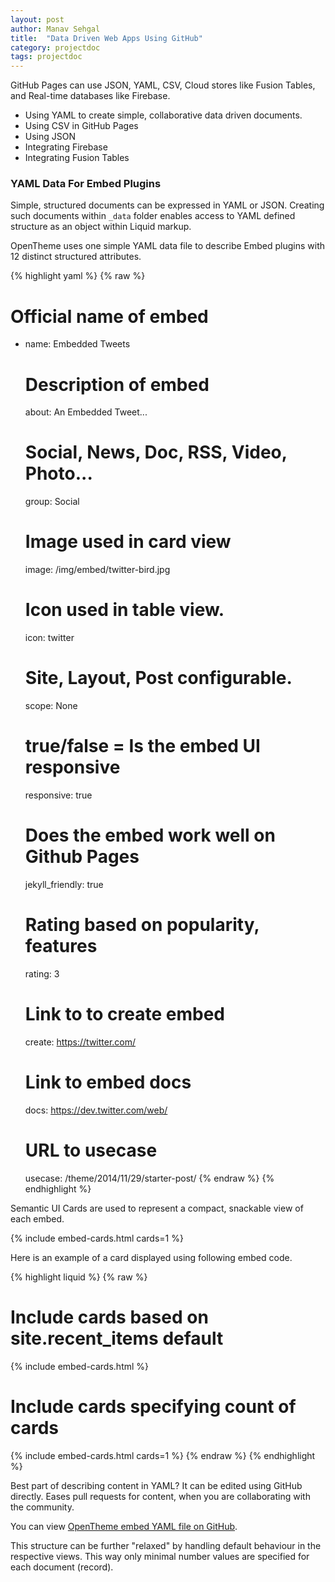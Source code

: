 ```yaml
---
layout: post
author: Manav Sehgal
title:  "Data Driven Web Apps Using GitHub"      
category: projectdoc
tags: projectdoc
---
```


GitHub Pages can use JSON, YAML, CSV, Cloud stores like Fusion Tables, and Real-time databases like Firebase.

- Using YAML to create simple, collaborative data driven documents.
- Using CSV in GitHub Pages
- Using JSON
- Integrating Firebase
- Integrating Fusion Tables

### YAML Data For Embed Plugins

Simple, structured documents can be expressed in YAML or JSON. 
Creating such documents within `_data` folder enables access to YAML defined structure
as an object within Liquid markup.

OpenTheme uses one simple YAML data file to describe Embed plugins with 12 distinct structured attributes.

{% highlight yaml %}
{% raw  %}
  # Official name of embed
- name: Embedded Tweets
  # Description of embed
  about: An Embedded Tweet...
  # Social, News, Doc, RSS, Video, Photo...
  group: Social    
  # Image used in card view
  image: /img/embed/twitter-bird.jpg
  # Icon used in table view.
  icon: twitter            
  # Site, Layout, Post configurable.
  scope: None     
  # true/false = Is the embed UI responsive
  responsive: true
  # Does the embed work well on Github Pages
  jekyll_friendly: true
  # Rating based on popularity, features
  rating: 3                 
  # Link to to create embed
  create: https://twitter.com/              
  # Link to embed docs
  docs: https://dev.twitter.com/web/               
  # URL to usecase
  usecase: /theme/2014/11/29/starter-post/
{% endraw %}
{% endhighlight %}
  

Semantic UI Cards are used to represent a compact, snackable view of each embed.

{% include embed-cards.html cards=1 %}

Here is an example of a card displayed using following embed code.

{% highlight liquid %}
{% raw  %}
  # Include cards based on site.recent_items default
  {% include embed-cards.html %}

  # Include cards specifying count of cards
  {% include embed-cards.html cards=1 %}
{% endraw %}
{% endhighlight %}


Best part of describing content in YAML? It can be edited using GitHub directly.
Eases pull requests for content, when you are collaborating with the community.

You can view [OpenTheme embed YAML file on GitHub](https://github.com/open-start/opentheme/blob/master/_data/embeds.yml).

This structure can be further "relaxed" by handling default behaviour in the respective views. 
This way only minimal number values are specified for each document (record).

